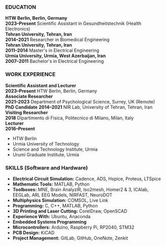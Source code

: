 ### EDUCATION
**HTW Berlin, Berlin, Germany**  
**2023–Present** Scientific Assistant in Gesundheitstechnik (Health Electronics)  
**Tehran University, Tehran, Iran**  
**2014–2021** Researcher in Biomedical Engineering  
**Tehran University, Tehran, Iran**  
**2011–2014** Master's in Electrical Engineering  
**Urmia University, Urmia, West Azerbaijan, Iran**  
**2007–2011** Bachelor's in Electrical Engineering  
### WORK EXPERIENCE  
**Scientific Assistant and Lecturer**  
**2023–Present** HTW Berlin, Berlin, Germany  
**Associate Researcher**  
**2021–2023** Department of Psychological Science, Surrey, UK (Remote)  
**PhD Candidate** 
**2014–2021** NIR Lab, University of Tehran, Tehran, Iran  
**Visiting Researcher**  
**2018** Dipartimento di Fisica, Politecnico di Milano, Milan, Italy  
**Lecturer**  
**2016–Present**
- HTW Berlin
- Urmia University of Technology
- Science and Technology Institute, Urmia  
- Urumi Graduate Institute, Urmia 
### SKILLS (Software and Hardware)  
- **Electrical Circuit Simulation:** Cadence, ADS, Hspice, Proteus, LTSpice  
- **Mathematic Tools:** MATLAB, Python  
- **Toolboxes:** MNE, Brain AnalyzIR, Iso2mesh, Homer2 & 3, ICAlab, EEGLab, ARL EEG Models, NIRFAST, NeuroDOT  
- **Multiphysics Simulation:** COMSOL, Live Link  
- **Programming:** C, C++, MATLAB, Python  
- **3D Printing and Laser Cutting:** CorelDraw, OpenSCAD  
- **Experience With:** Ubuntu, Anaconda  
- **Embedded Systems Programming**  
- **Microcontrollers:** Arduino, Raspberry Pi, RP2040, STM32  
- **PCB Design:** KiCAD  
- **Project Management:** GitLab, GitHub, OneNote, Zenkit 
